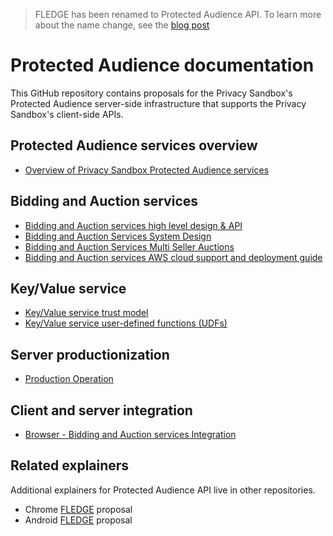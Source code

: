 > FLEDGE has been renamed to Protected Audience API. To learn more about the name change, see the [blog post](https://privacysandbox.com/intl/en_us/news/protected-audience-api-our-new-name-for-fledge)

# Protected Audience documentation

This GitHub repository contains proposals for the Privacy Sandbox's
Protected Audience server-side infrastructure that supports the Privacy
Sandbox's client-side APIs.

## Protected Audience services overview

* [Overview of Privacy Sandbox Protected Audience services](trusted_services_overview.md)

## Bidding and Auction services 

* [Bidding and Auction services high level design & API](bidding_auction_services_api.md)
* [Bidding and Auction Services System Design](bidding_auction_services_system_design.md)
* [Bidding and Auction Services Multi Seller Auctions](https://github.com/privacysandbox/fledge-docs/blob/main/bidding_auction_services_multi_seller_auctions.md)
* [Bidding and Auction services AWS cloud support and deployment guide](bidding_auction_services_aws_guide.md)

## Key/Value service 

* [Key/Value service trust model](key_value_service_trust_model.md)
* [Key/Value service user-defined functions (UDFs)](key_value_user_defined_functions.md)

## Server productionization

* [Production Operation](production_operation.md)

## Client and server integration

* [Browser - Bidding and Auction services Integration](https://github.com/WICG/turtledove/blob/main/FLEDGE_browser_bidding_and_auction_API.md) 

## Related explainers

Additional explainers for Protected Audience API live in other repositories.

* Chrome [FLEDGE](https://github.com/WICG/turtledove/blob/main/FLEDGE.md) proposal
* Android [FLEDGE](https://developer.android.com/design-for-safety/privacy-sandbox/fledge) proposal
